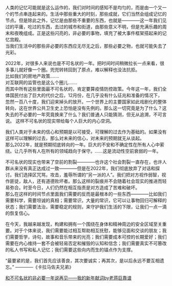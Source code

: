 人类的记忆可能就是这么运作的，我们对时间的感知不是均匀的，而是由一个又一个的节点串连起来的。生活中那些重大的时刻，那些成就，它们当然会组成记忆的节点。但是除此之外，记忆是由那些不重要的东西，也就是————这一年我们见过的平庸，吃过的东西，去过的城市和街道，由那些意义不明，但是充满乐趣的周末和夜晚组成。正是这些闪亮的，非必要的事物，填充了被大事件框架搭起来的记忆宫殿。  
当我们生活中的那些非必要的东西应无尽无之后，那些必要之物，也就可能失去了光彩。  

2022年，对很多人来说也是不可名状的一年。把时间时间稍微拉长一点来看，很多事儿就好像一个圈。兜兜转转回到了原点，难以解释也没法抗拒。  
比如我们的房地产政策.......  
对互联网的监管也是这么个圈儿.......  
而其中所有这些里面最不可名状的，肯定要算疫情防控政策。今年这一年，我们全体国民付出了巨大的代价之后，12月份，在几乎没有什么征兆和准备的情况下，忽然一百八十度，我们迎来掉头的放开。一个世界上的主要国家如此戏剧化的整体转向，这在世界公共卫生史上恐怕是没有先例的。那么这一切究竟是为了什么？这失去的不必要的一年究竟换来了什么？我们普通人只能猜测，但无从追溯，不可言说。
这样不可名状的现实带给每个人巨大的内心空洞。  

我们人类对于未来的信心和预期是以可接受，可理解的过去作为基础的。如果没有这样可以理解的过去，那么对未来的信心，对未来的预期就无从谈起。  
那么2022年，就是预期彻底转向的一年。巨大的不安和不确定性在所有人心中萦绕。让几乎所有人在所有的领域趋向于保守。......这是流动性空前衰弱的一年。  

不可名状的现实也带来了空前的割裂————也许这个社会割裂一直存在，也许人群从来没有真正达成过一致————但是在2022年，我们彻底放弃了对话和探讨。我们选择区咒骂，攻击，羞辱所谓的“另一派的人”。我们把对方视作弱智，视作匪徒，敌人，还有道德败坏者。那么这样的裂痕并不会随着社会现实的推进而轻易弥合。时至今日，人们仍然在相互指责是对方造成了苦难和破坏。  
那么在这样的时间节点里面我们需要的反而是最根本的一些东西————比如我们需要科学，需要坦诚的真相；需要常识，大量的常识，它可以让事物回归可解释的状态；我们需要法治，需要稳定的规则，来守护我们生活的下限，让我们一点一滴的恢复信心。  

在今天，我越来越发现，构建和拥有一个围绕在身体和精神周边的安全区域至关重要。对于个体来说，我们需要能过相互帮助相互抚慰，能够见面和交谈的朋友；我们需要哲学，诗句，故事和音乐带来的光亮；我们需要成本可控的长期爱好；我们需要在内心维持一套不会被轻易否定和摧毁的认知和信念；我们需要真实不可篡改的私人书写和私人记忆；我们需要这些向内而生的锚点作为支撑。  

“最要紧的是，我们首先应该善良，其次要诚实；再其次，是以后永远不要互相遗忘。” ————《卡拉马佐夫兄弟》


[和不可名状的非必要一年说再见——我的新年献词by老蒋巨靠谱](https://www.bilibili.com/video/BV17M411y7es/?spm_id_from=333.337.search-card.all.click)
